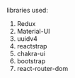 libraries used:

1. Redux
2. Material-UI
3. uuidv4
4. reactstrap
5. chakra-ui
6. bootstrap
7. react-router-dom